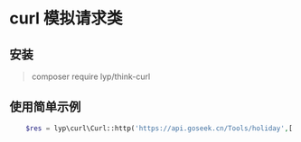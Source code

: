 
# curl 模拟请求类

## 安装
> composer require lyp/think-curl

## 使用简单示例

```php
    $res = lyp\curl\Curl::http('https://api.goseek.cn/Tools/holiday',['date' => '20180520'],'GET');
```


